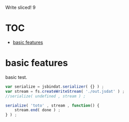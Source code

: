 Write sliced! 9
# TOC
   - [basic features](#basic-features)
<a name=""></a>
 
<a name="basic-features"></a>
# basic features
basic test.

```js
var serialize = jsbindat.serializer( {} ) ;
var stream = fs.createWriteStream( './out.jsdat' ) ;
//serialize( undefined , stream ) ;

serialize( 'toto' , stream , function() {
	stream.end( done ) ;
} ) ;
```


